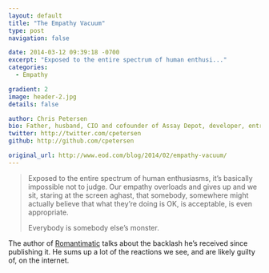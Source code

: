 ```yaml
---
layout: default
title: "The Empathy Vacuum"
type: post
navigation: false

date: 2014-03-12 09:39:18 -0700
excerpt: "Exposed to the entire spectrum of human enthusi..."
categories:
  - Empathy

gradient: 2
image: header-2.jpg
details: false

author: Chris Petersen
bio: Father, husband, CIO and cofounder of Assay Depot, developer, entrepreneur and technologist.
twitter: http://twitter.com/cpetersen
github: http://github.com/cpetersen

original_url: http://www.eod.com/blog/2014/02/empathy-vacuum/
---
```





 >  Exposed to the entire spectrum of human enthusiasms, it’s basically impossible not to judge. Our empathy overloads and gives up and we sit, staring at the screen aghast, that somebody, somewhere might actually believe that what they’re doing is OK, is acceptable, is even appropriate. 
 > 
 >  Everybody is somebody else’s monster. 

 The author of   [Romantimatic](http://romantimatic.com)   talks about the backlash he’s received since publishing it. He sums up a lot of the reactions we see, and are likely guilty of, on the internet. 
